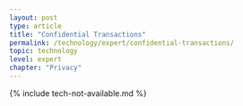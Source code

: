 ```yaml
---
layout: post
type: article
title: "Confidential Transactions"
permalink: /technology/expert/confidential-transactions/
topic: technology
level: expert
chapter: "Privacy"
---
```


{% include tech-not-available.md %}

